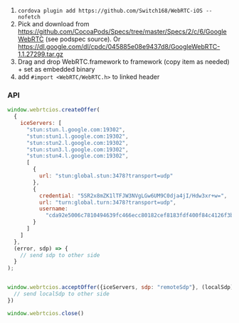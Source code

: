 1. `cordova plugin add https://github.com/Switch168/WebRTC-iOS --nofetch`
2. Pick and download from https://github.com/CocoaPods/Specs/tree/master/Specs/2/c/6/GoogleWebRTC (see podspec source). Or https://dl.google.com/dl/cpdc/045885e08e9437d8/GoogleWebRTC-1.1.27299.tar.gz
3. Drag and drop WebRTC.framework to framework (copy item as needed) + set as embedded binary
4. add `#import <WebRTC/WebRTC.h>` to linked header

### API

```javascript
window.webrtcios.createOffer(
  {
    iceServers: [
      "stun:stun.l.google.com:19302",
      "stun:stun1.l.google.com:19302",
      "stun:stun2.l.google.com:19302",
      "stun:stun3.l.google.com:19302",
      "stun:stun4.l.google.com:19302",
      [
        {
          url: "stun:global.stun:3478?transport=udp"
        },
        {
          credential: "5SR2x8mZK1lTFJW3NVgLGw6UM9C0dja4jI/Hdw3xr+w=",
          url: "turn:global.turn:3478?transport=udp",
          username:
            "cda92e5006c7810494639fc466ecc80182cef8183fdf400f84c4126f3b59d0bb"
        }
      ]
    ]
  },
  (error, sdp) => {
    // send sdp to other side
  }
);


window.webrtcios.acceptOffer({iceServers, sdp: "remoteSdp"}, (localSdp) => {
  // send localSdp to other side
})

window.webrtcios.close()
```
